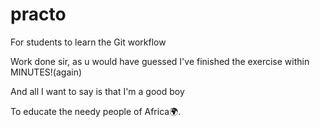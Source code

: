# practo
For students to learn the Git workflow

Work done sir, as u would have guessed I've finished the exercise within MINUTES!(again)

And all I want to say is that I'm a good boy

To educate the needy people of Africa🌍.
